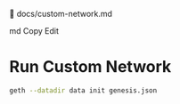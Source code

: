 📄 docs/custom-network.md

md
Copy
Edit
# Run Custom Network

```bash
geth --datadir data init genesis.json
